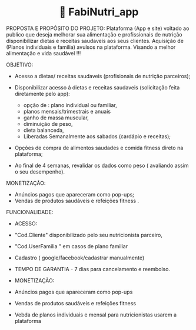 <h1 align = "center"> 📁 FabiNutri_app </h1>

PROPOSTA E PROPÓSITO DO PROJETO:
Plataforma (App e site) voltado ao publico que deseja melhorar sua alimentação e profissionais de nutrição disponibilizar dietas e receitas saudaveis aos seus clientes.
Aquisição de (Planos individuais e família) avulsos na plataforma. Visando a melhor alimentação e vida saudável !!!


OBJETIVO:
- Acesso a dietas/ receitas saudaveis (profisionais de nutrição parceiros);
  
- Disponibilizar acesso á dietas e receitas saudaveis (solicitação feita diretamente pelo app):
   - opção de : plano individual ou familiar,
   - planos mensais/trimestrais e anuais
   - ganho de massa muscular,
   - diminuição de peso,
   - dieta balanceda,
   - Liberadas Semanalmente aos sabados (cardápio e receitas);
     
- Opções de compra de alimentos saudades e comida fitness direto na plataforma;
  
- Ao final de 4 semanas, revalidar os dados como peso ( avaliando assim o seu desempenho).


MONETIZAÇÃO:
 - Anúncios pagos que apareceram como pop-ups;
 - Vendas de produtos saudáveis e refeições fitness .


FUNCIONALIDADE:
- ACESSO:
- "Cod.Cliente" disponibilizado pelo seu nutricionista parceiro,
- "Cod.UserFamilia " em casos de plano familiar
- Cadastro ( google/facebook/cadastrar manualmente)


- TEMPO DE GARANTIA - 7 dias para cancelamento e reembolso.

- MONETIZAÇÃO:
 - Anúncios pagos que apareceram como pop-ups
 - Vendas de produtos saudáveis e refeições fitness
 - Vebda de planos individuais e mensal para nutricionistas usarem a plataforma







